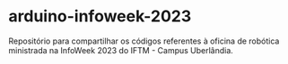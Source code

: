 # arduino-infoweek-2023
Repositório para compartilhar os códigos referentes à oficina de robótica ministrada na InfoWeek 2023 do IFTM - Campus Uberlândia.
